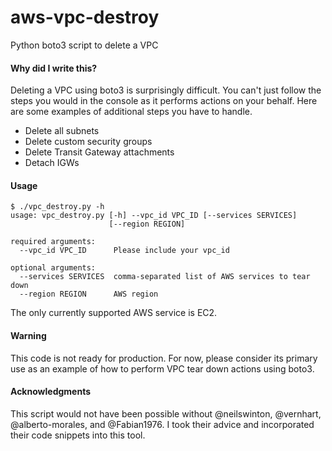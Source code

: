 # aws-vpc-destroy
Python boto3 script to delete a VPC

#### Why did I write this?
Deleting a VPC using boto3 is surprisingly difficult. You can't just follow the steps you would in the console as
it performs actions on your behalf. Here are some examples of additional steps you have to handle.

* Delete all subnets
* Delete custom security groups
* Delete Transit Gateway attachments
* Detach IGWs

#### Usage

```
$ ./vpc_destroy.py -h
usage: vpc_destroy.py [-h] --vpc_id VPC_ID [--services SERVICES]
                      [--region REGION]

required arguments:
  --vpc_id VPC_ID      Please include your vpc_id

optional arguments:
  --services SERVICES  comma-separated list of AWS services to tear down
  --region REGION      AWS region
```

The only currently supported AWS service is EC2.

#### Warning
This code is not ready for production. For now, please consider its primary use as an example of how to perform
VPC tear down actions using boto3.

#### Acknowledgments
This script would not have been possible without @neilswinton, @vernhart, @alberto-morales, and @Fabian1976. I took their advice
and incorporated their code snippets into this tool.
